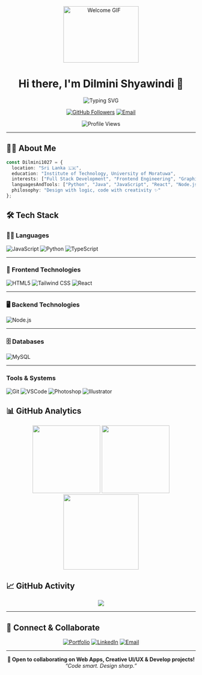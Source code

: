 <div align="center">
  <img src="https://media.giphy.com/media/L1R1tvI9svkIWwpVYr/giphy.gif" width="200" height="150" alt="Welcome GIF" />
  <h1>Hi there, I'm Dilmini Shyawindi 👋</h1>
</div>

<div align="center">

![Typing SVG](https://readme-typing-svg.herokuapp.com?font=Fira+Code&duration=3000&pause=1000&color=FF5F6D&center=true&vCenter=true&width=435&lines=Full+Stack+Developer;Frontend+Enthusiast;Graphic+Designer)

[![GitHub Followers](https://img.shields.io/github/followers/Dilmini1027?label=Follow&style=social)](https://github.com/Dilmini1027)
[![Email](https://img.shields.io/badge/-Email-D14836?style=flat&logo=gmail&logoColor=white)](mailto:dilminishyavindi@gmail.com)

<img src="https://komarev.com/ghpvc/?username=Dilmini1027&color=FF5F6D&style=flat-square&label=Profile+Views" alt="Profile Views" />

</div>

---

## 👩‍💻 About Me

```ts
const Dilmini1027 = {
  location: "Sri Lanka 🇱🇰",
  education: "Institute of Technology, University of Moratuwa",
  interests: ["Full Stack Development", "Frontend Engineering", "Graphic Design"],
  languagesAndTools: ["Python", "Java", "JavaScript", "React", "Node.js", "HTML", "CSS", "Tailwind CSS"],
  philosophy: "Design with logic, code with creativity ✨"
};

```

## 🛠️ Tech Stack




### 👩‍💻 Languages
![JavaScript](https://img.shields.io/badge/JavaScript-F7DF1E?style=for-the-badge&logo=javascript&logoColor=black)
![Python](https://img.shields.io/badge/Python-3776AB?style=for-the-badge&logo=python&logoColor=white)
![TypeScript](https://img.shields.io/badge/TypeScript-007ACC?style=for-the-badge&logo=typescript&logoColor=white)

---

### 🎨 Frontend Technologies
![HTML5](https://img.shields.io/badge/HTML5-E34F26?style=for-the-badge&logo=html5&logoColor=white)
![Tailwind CSS](https://img.shields.io/badge/Tailwind_CSS-06B6D4?style=for-the-badge&logo=tailwind-css&logoColor=white)
![React](https://img.shields.io/badge/React-20232A?style=for-the-badge&logo=react&logoColor=61DAFB)

---

### 🖥️ Backend Technologies
![Node.js](https://img.shields.io/badge/Node.js-339933?style=for-the-badge&logo=nodedotjs&logoColor=white)

---

### 🗄️ Databases
![MySQL](https://img.shields.io/badge/MySQL-005C84?style=for-the-badge&logo=mysql&logoColor=white)


---

### Tools & Systems

![Git](https://img.shields.io/badge/Git-F05032?style=for-the-badge&logo=git&logoColor=white)
![VSCode](https://img.shields.io/badge/VSCode-007ACC?style=for-the-badge&logo=visualstudiocode&logoColor=white)
![Photoshop](https://img.shields.io/badge/Photoshop-31A8FF?style=for-the-badge&logo=adobephotoshop&logoColor=white)
![Illustrator](https://img.shields.io/badge/Illustrator-FF9A00?style=for-the-badge&logo=adobeillustrator&logoColor=white)





## 📊 GitHub Analytics

<div align="center">

<!-- GitHub Stats -->
<img src="https://github-readme-stats.vercel.app/api?username=Dilmini1027&show_icons=true&theme=tokyonight&hide_border=true&bg_color=1A1B27&title_color=3ABFEF&icon_color=3ABFEF" height="180" />

<!-- Top Languages -->
<img src="https://github-readme-stats.vercel.app/api/top-langs/?username=Dilmini1027&layout=compact&theme=tokyonight&hide_border=true&bg_color=1A1B27&title_color=3ABFEF&icon_color=3ABFEF" height="180" />

<!-- GitHub Streak -->
<img src="https://github-readme-streak-stats.herokuapp.com/?user=Dilmini1027&theme=tokyonight&hide_border=true&background=1A1B27&stroke=3ABFEF&ring=3ABFEF&fire=FF9900" height="200" />

</div>

## 📈 GitHub Activity

<p align="center">
  <img src="https://github-readme-activity-graph.vercel.app/graph?username=Dilmini1027&theme=react-dark" />
</p>

---


## 🤝 Connect & Collaborate

<div align="center">

[![Portfolio](https://img.shields.io/badge/Portfolio-12100E?style=for-the-badge&logo=google-chrome&logoColor=white)](modern-portfolio-gamma-roan.vercel.app)
[![LinkedIn](https://img.shields.io/badge/LinkedIn-0077B5?style=for-the-badge&logo=linkedin&logoColor=white)](www.linkedin.com/in/dilmini-shyawindi0926)
[![Email](https://img.shields.io/badge/Email-D14836?style=for-the-badge&logo=gmail&logoColor=white)](mailto:dilminishyavindi@gmail.com)

</div>

---

<div align="center"> 
  <b>🚀 Open to collaborating on Web Apps, Creative UI/UX & Develop projects!</b><br/> 
  <i>“Code smart. Design sharp.”</i> 
</div>

